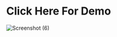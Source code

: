 # Click Here For Demo

![Screenshot (6)](https://github.com/Balaji7077/Portfolio-websites/assets/149072462/987b424b-8cd0-490b-88c9-b920d3fa245c)



